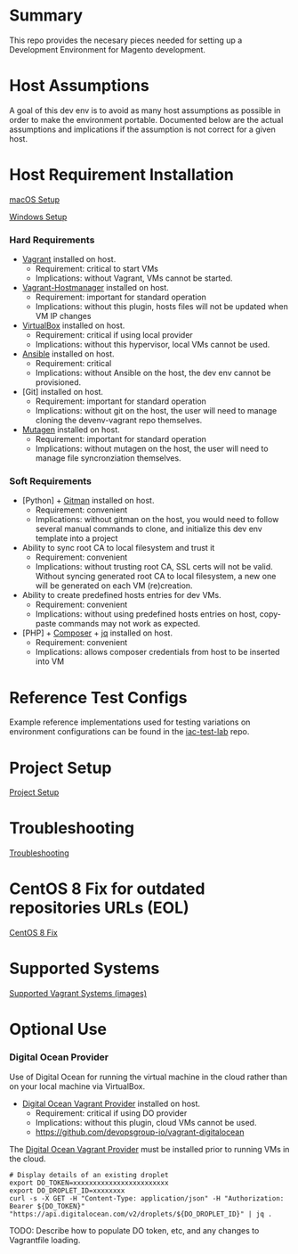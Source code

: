 # Summary

This repo provides the necesary pieces needed for setting up a Development Environment for Magento development.

# Host Assumptions

A goal of this dev env is to avoid as many host assumptions as possible in order to make the environment portable. Documented below are the actual assumptions and implications if the assumption is not correct for a given host.

# Host Requirement Installation

[macOS Setup](macOsSetup.md)

[Windows Setup](windowsSetup.md)

### Hard Requirements

- [Vagrant] installed on host.
    * Requirement: critical to start VMs
    * Implications: without Vagrant, VMs cannot be started.
- [Vagrant-Hostmanager] installed on host.
    * Requirement: important for standard operation
    * Implications: without this plugin, hosts files will not be updated when VM IP changes
- [VirtualBox] installed on host.
    * Requirement: critical if using local provider
    * Implications: without this hypervisor, local VMs cannot be used.
- [Ansible] installed on host.
    * Requirement: critical
    * Implications: without Ansible on the host, the dev env cannot be provisioned.
- [Git] installed on host.
    * Requirement: important for standard operation
    * Implications: without git on the host, the user will need to manage cloning the devenv-vagrant repo themselves.
- [Mutagen] installed on host.
    * Requirement: important for standard operation
    * Implications: without mutagen on the host, the user will need to manage file syncronziation themselves.

### Soft Requirements

- [Python] + [Gitman] installed on host.
    * Requirement: convenient
    * Implications: without gitman on the host, you would need to follow several manual commands to clone, and initialize this dev env template into a project
- Ability to sync root CA to local filesystem and trust it
    * Requirement: convenient
    * Implications: without trusting root CA, SSL certs will not be valid. Without syncing generated root CA to local filesystem, a new one will be generated on each VM (re)creation.
- Ability to create predefined hosts entries for dev VMs.
    * Requirement: convenient
    * Implications: without using predefined hosts entries on host, copy-paste commands may not work as expected.
- [PHP] + [Composer] + [jq] installed on host.
    * Requirement: convenient
    * Implications: allows composer credentials from host to be inserted into VM

# Reference Test Configs

Example reference implementations used for testing variations on environment configurations can be found in the [iac-test-lab] repo.

# Project Setup

[Project Setup](projectSetup.md)

# Troubleshooting

[Troubleshooting](troubleshooting.md)

# CentOS 8 Fix for outdated repositories URLs (EOL)
[CentOS 8 Fix](Centos8EOL.md)

# Supported Systems
[Supported Vagrant Systems (images)](SupportedOS.md)

# Optional Use

### Digital Ocean Provider

Use of Digital Ocean for running the virtual machine in the cloud rather than on your local machine via VirtualBox.

- [Digital Ocean Vagrant Provider] installed on host.
    * Requirement: critical if using DO provider
    * Implications: without this plugin, cloud VMs cannot be used.
    * https://github.com/devopsgroup-io/vagrant-digitalocean

The [Digital Ocean Vagrant Provider] must be installed prior to running VMs in the cloud.

    # Display details of an existing droplet
    export DO_TOKEN=xxxxxxxxxxxxxxxxxxxxxxxx
    export DO_DROPLET_ID=xxxxxxxx
    curl -s -X GET -H "Content-Type: application/json" -H "Authorization: Bearer ${DO_TOKEN}" "https://api.digitalocean.com/v2/droplets/${DO_DROPLET_ID}" | jq .

TODO: Describe how to populate DO token, etc, and any changes to Vagrantfile loading.





[Vagrant]: https://www.vagrantup.com/
[Virtualbox]: https://www.virtualbox.org/
[Vagrant-Hostmanager]: https://github.com/devopsgroup-io/vagrant-hostmanager
[Composer]: https://getcomposer.org/
[jq]: https://stedolan.github.io/jq/
[Digital Ocean Vagrant Provider]: https://github.com/devopsgroup-io/vagrant-digitalocean
[Ansible]: https://www.ansible.com/
[Mutagen]: https://mutagen.io/
[Gitman]: https://github.com/jacebrowning/gitman
[iac-test-lab]: https://github.com/classyllama/iac-test-lab
